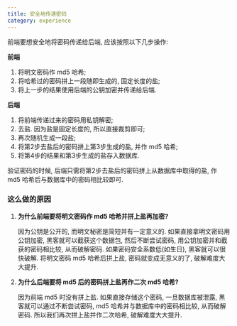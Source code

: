 ```yaml
---
title: 安全地传递密码
category: experience
---
```

前端要想安全地将密码传递给后端, 应该按照以下几步操作:

**前端**
1. 将明文密码作 md5 哈希;
2. 将哈希过的密码拼上一段随即生成的, 固定长度的盐;
3. 将上一步的结果使用后端的公钥加密并传递给后端.

**后端**
1. 将前端传递过来的密码用私钥解密;
2. 去盐. 因为盐是固定长度的, 所以直接裁剪即可;
3. 再次随机生成一段盐;
4. 将第2步去盐后的密码拼上第3步生成的盐, 并作 md5 哈希;
5. 将第4步的结果和第3步生成的盐存入数据库.

验证密码的时候, 后端只需将第2步去盐后的密码拼上从数据库中取得的盐, 作 md5 哈希后与数据库中的密码相比较即可.

### 这么做的原因

1. **为什么前端要将明文密码作 md5 哈希并拼上盐再加密?**
    
    因为公钥是公开的, 而明文秘密是简短并有一定意义的. 如果直接拿明文密码用公钥加密, 黑客就可以截获这个数据包, 然后不断尝试密码, 用公钥加密并和截获的密码相比较, 从而破解密码. 如果密码安全系数低(如生日), 黑客就可以很快破解. 将明文密码 md5 哈希后拼上盐, 密码就变成无意义的了, 破解难度大大提升.

2. **为什么后端要将 md5 后的密码拼上盐再作二次 md5 哈希?**

    因为前端 md5 时没有拼上盐. 如果直接存储这个密码, 一旦数据库被泄露, 黑客就可以通过不断尝试密码, md5 哈希并与数据库中的密码相比较, 从而破解密码. 所以我们再次拼上盐并作二次哈希, 破解难度大大提升.
